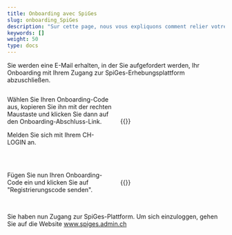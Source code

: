 ```yaml
---
title: Onboarding avec SpiGes
slug: onboarding_SpiGes
description: "Sur cette page, nous vous expliquons comment relier votre CH-LOGIN avec SpiGes."
keywords: []
weight: 50
type: docs
---
```


Sie werden eine E-Mail erhalten, in der Sie aufgefordert werden, Ihr Onboarding mit Ihrem Zugang zur SpiGes-Erhebungsplattform abzuschließen. 

<!-- 1ere paire de colonnes -->

<div style="display: flex; justify-content: space-between; align-items: center;">

<div style="flex: 1; padding-right: 10px;">
<!-- First column content goes here -->
<p> Wählen Sie Ihren Onboarding-Code aus, kopieren Sie ihn mit der rechten Maustaste und klicken Sie dann auf den Onboarding-Abschluss-Link. </p>

<p> Melden Sie sich mit Ihrem CH-LOGIN an. </p>
</div>

<div style="flex: 1; padding-left: 10px;">
<!-- Second column content goes here -->
{{<insertImage image="mail_onboarding_de.png" class="edge size">}} 
</div>

</div>

&nbsp;

<!-- Deuxième paire de colonnes -->

<div style="display: flex; justify-content: space-between; align-items: center;">

<div style="flex: 1; padding-right: 10px;">
<!-- First column content goes here -->
Fügen Sie nun Ihren Onboarding-Code ein und klicken Sie auf "Registrierungscode senden". 
</div>

<div style="flex: 1; padding-left: 10px;">
<!-- Second column content goes here -->
{{<insertImage image="enregistrement.png" class="edge size">}}
</div>

</div>

&nbsp; 

Sie haben nun Zugang zur SpiGes-Plattform. Um sich einzuloggen, gehen Sie auf die Website www.spiges.admin.ch